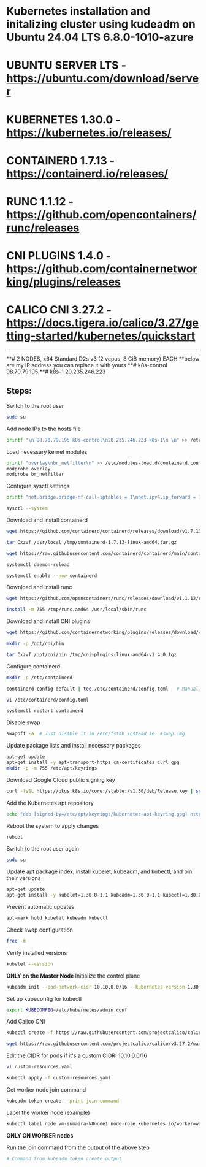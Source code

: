 # Kubernetes installation and initalizing cluster using kudeadm on Ubuntu 24.04 LTS   6.8.0-1010-azure 

# UBUNTU SERVER LTS  - https://ubuntu.com/download/server

# KUBERNETES 1.30.0	- https://kubernetes.io/releases/
# CONTAINERD 1.7.13 	- https://containerd.io/releases/
# RUNC 1.1.12		- https://github.com/opencontainers/runc/releases
# CNI PLUGINS 1.4.0	- https://github.com/containernetworking/plugins/releases
# CALICO CNI 3.27.2         - https://docs.tigera.io/calico/3.27/getting-started/kubernetes/quickstart
*********************************************************************************************************************************
**# 2 NODES, x64 Standard D2s v3 (2 vcpus, 8 GiB memory) EACH
**below are my IP address you can replace it with yours
**# k8s-control   98.70.79.195
**# k8s-1         20.235.246.223

## Steps:

Switch to the root user
```bash
sudo su
```

Add node IPs to the hosts file
```bash
printf "\n 98.70.79.195 k8s-control\n20.235.246.223 k8s-1\n \n" >> /etc/hosts
```

Load necessary kernel modules
```bash
printf "overlay\nbr_netfilter\n" >> /etc/modules-load.d/containerd.conf
modprobe overlay
modprobe br_netfilter
```

Configure sysctl settings
```bash
printf "net.bridge.bridge-nf-call-iptables = 1\nnet.ipv4.ip_forward = 1\nnet.bridge.bridge-nf-call-ip6tables = 1\n" >> /etc/sysctl.d/99-kubernetes-cri.conf
```
```bash
sysctl --system
```

Download and install containerd
```bash
wget https://github.com/containerd/containerd/releases/download/v1.7.13/containerd-1.7.13-linux-amd64.tar.gz -P /tmp/
```
```bash
tar Cxzvf /usr/local /tmp/containerd-1.7.13-linux-amd64.tar.gz
```
```bash
wget https://raw.githubusercontent.com/containerd/containerd/main/containerd.service -P /etc/systemd/system/
```
```bash
systemctl daemon-reload
```
```bash
systemctl enable --now containerd
```

Download and install runc
```bash
wget https://github.com/opencontainers/runc/releases/download/v1.1.12/runc.amd64 -P /tmp/
```
```bash
install -m 755 /tmp/runc.amd64 /usr/local/sbin/runc
```

Download and install CNI plugins
```bash
wget https://github.com/containernetworking/plugins/releases/download/v1.4.0/cni-plugins-linux-amd64-v1.4.0.tgz -P /tmp/
```
```bash
mkdir -p /opt/cni/bin
```
```bash
tar Cxzvf /opt/cni/bin /tmp/cni-plugins-linux-amd64-v1.4.0.tgz
```

Configure containerd
```bash
mkdir -p /etc/containerd
```
```bash
containerd config default | tee /etc/containerd/config.toml   # Manually edit and change SystemdCgroup to true (not systemd_cgroup)
```
```bash
vi /etc/containerd/config.toml
```
```bash
systemctl restart containerd
```

Disable swap
```bash
swapoff -a  # Just disable it in /etc/fstab instead ie. #swap.img
```

Update package lists and install necessary packages
```bash
apt-get update
apt-get install -y apt-transport-https ca-certificates curl gpg
mkdir -p -m 755 /etc/apt/keyrings
```

Download Google Cloud public signing key
```bash
curl -fsSL https://pkgs.k8s.io/core:/stable:/v1.30/deb/Release.key | sudo gpg --dearmor -o /etc/apt/keyrings/kubernetes-apt-keyring.gpg
```

Add the Kubernetes apt repository
```bash
echo "deb [signed-by=/etc/apt/keyrings/kubernetes-apt-keyring.gpg] https://pkgs.k8s.io/core:/stable:/v1.30/deb/ /" | sudo tee /etc/apt/sources.list.d/kubernetes.list
```

Reboot the system to apply changes
```bash
reboot
```

Switch to the root user again
```bash
sudo su
```

Update apt package index, install kubelet, kubeadm, and kubectl, and pin their versions
```bash
apt-get update
apt-get install -y kubelet=1.30.0-1.1 kubeadm=1.30.0-1.1 kubectl=1.30.0-1.1 --allow-change-held-packages
```

Prevent automatic updates
```bash
apt-mark hold kubelet kubeadm kubectl
```

Check swap configuration
```bash
free -m
```

Verify installed versions
```bash
kubelet --version
```

**ONLY on the Master Node**
Initialize the control plane
```bash
kubeadm init --pod-network-cidr 10.10.0.0/16 --kubernetes-version 1.30.0 --node-name k8s-control --ignore-preflight-errors=all
```

Set up kubeconfig for kubectl
```bash
export KUBECONFIG=/etc/kubernetes/admin.conf
```

Add Calico CNI
```bash
kubectl create -f https://raw.githubusercontent.com/projectcalico/calico/v3.27.2/manifests/tigera-operator.yaml
```
```bash
wget https://raw.githubusercontent.com/projectcalico/calico/v3.27.2/manifests/custom-resources.yaml
```
Edit the CIDR for pods if it's a custom CIDR: 10.10.0.0/16
```bash
vi custom-resources.yaml  
```
```bash
kubectl apply -f custom-resources.yaml
```

Get worker node join command
```bash
kubeadm token create --print-join-command
```

Label the worker node (example)
```bash
kubectl label node vm-sumaira-k8node1 node-role.kubernetes.io/worker=worker
```

**ONLY ON WORKER nodes**

Run the join command from the output of the above step
```bash
# Command from kubeadm token create output
```
